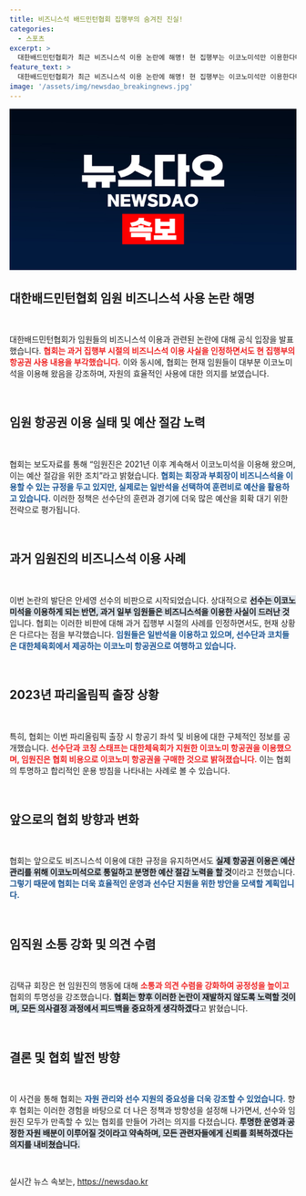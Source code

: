```yaml
---
title: 비즈니스석 배드민턴협회 집행부의 숨겨진 진실!
categories:
  - 스포츠
excerpt: >
  대한배드민턴협회가 최근 비즈니스석 이용 논란에 해명! 현 집행부는 이코노미석만 이용한다며 과거 집행부의 행적을 인정, 선수 훈련비 지원을 강조했습니다. 클릭하고 그 속내를 확인하세요!
feature_text: >
  대한배드민턴협회가 최근 비즈니스석 이용 논란에 해명! 현 집행부는 이코노미석만 이용한다며 과거 집행부의 행적을 인정, 선수 훈련비 지원을 강조했습니다. 클릭하고 그 속내를 확인하세요!
image: '/assets/img/newsdao_breakingnews.jpg'
---
```


<p><img src="/assets/img/newsdao_breakingnews.jpg" alt="bookingtag 속보" /></p>

<h2 data-ke-size="size26">대한배드민턴협회 임원 비즈니스석 사용 논란 해명</h2>

<p data-ke-size="size16">&nbsp;</p>

<p>대한배드민턴협회가 임원들의 비즈니스석 이용과 관련된 논란에 대해 공식 입장을 발표했습니다. <b><span style="color: #ee2323;">협회는 과거 집행부 시절의 비즈니스석 이용 사실을 인정하면서도 현 집행부의 항공권 사용 내용을 부각했습니다.</span></b> 이와 동시에, 협회는 현재 임원들이 대부분 이코노미석을 이용해 왔음을 강조하며, 자원의 효율적인 사용에 대한 의지를 보였습니다.</p>

<p data-ke-size="size16">&nbsp;</p>

<h2 data-ke-size="size26">임원 항공권 이용 실태 및 예산 절감 노력</h2>

<p data-ke-size="size16">&nbsp;</p>

<p>협회는 보도자료를 통해 “임원진은 2021년 이후 계속해서 이코노미석을 이용해 왔으며, 이는 예산 절감을 위한 조치”라고 밝혔습니다. <b><span style="color: #1a5490;">협회는 회장과 부회장이 비즈니스석을 이용할 수 있는 규정을 두고 있지만, 실제로는 일반석을 선택하여 훈련비로 예산을 활용하고 있습니다.</span></b> 이러한 정책은 선수단의 훈련과 경기에 더욱 많은 예산을 회확 대기 위한 전략으로 평가됩니다.</p>

<p data-ke-size="size16">&nbsp;</p>

<h2 data-ke-size="size26">과거 임원진의 비즈니스석 이용 사례</h2>

<p data-ke-size="size16">&nbsp;</p>

<p>이번 논란의 발단은 안세영 선수의 비판으로 시작되었습니다. 상대적으로 <b><span style="background-color: #21538527;">선수는 이코노미석을 이용하게 되는 반면, 과거 일부 임원들은 비즈니스석을 이용한 사실이 드러난 것</span></b>입니다. 협회는 이러한 비판에 대해 과거 집행부 시절의 사례를 인정하면서도, 현재 상황은 다르다는 점을 부각했습니다. <b><span style="color: #1a5490;">임원들은 일반석을 이용하고 있으며, 선수단과 코치들은 대한체육회에서 제공하는 이코노미 항공권으로 여행하고 있습니다.</span></b></p>

<p data-ke-size="size16">&nbsp;</p>

<h2 data-ke-size="size26">2023년 파리올림픽 출장 상황</h2>

<p data-ke-size="size16">&nbsp;</p>

<p>특히, 협회는 이번 파리올림픽 출장 시 항공기 좌석 및 비용에 대한 구체적인 정보를 공개했습니다. <b><span style="color: #ee2323;">선수단과 코칭 스태프는 대한체육회가 지원한 이코노미 항공권을 이용했으며, 임원진은 협회 비용으로 이코노미 항공권을 구매한 것으로 밝혀졌습니다.</span></b> 이는 협회의 투명하고 합리적인 운용 방침을 나타내는 사례로 볼 수 있습니다.</p>

<p data-ke-size="size16">&nbsp;</p>

<h2 data-ke-size="size26">앞으로의 협회 방향과 변화</h2>

<p data-ke-size="size16">&nbsp;</p>

<p>협회는 앞으로도 비즈니스석 이용에 대한 규정을 유지하면서도 <b><span style="background-color: #21538527;">실제 항공권 이용은 예산 관리를 위해 이코노미석으로 통일하고 분명한 예산 절감 노력을 할 것</span></b>이라고 전했습니다. <b><span style="color: #1a5490;">그렇기 때문에 협회는 더욱 효율적인 운영과 선수단 지원을 위한 방안을 모색할 계획입니다.</span></b></p>

<p data-ke-size="size16">&nbsp;</p>

<h2 data-ke-size="size26">임직원 소통 강화 및 의견 수렴</h2>

<p data-ke-size="size16">&nbsp;</p>

<p>김택규 회장은 현 임원진의 행동에 대해 <b><span style="color: #ee2323;">소통과 의견 수렴을 강화하여 공정성을 높이고</span></b> 협회의 투명성을 강조했습니다. <b><span style="background-color: #21538527;">협회는 향후 이러한 논란이 재발하지 않도록 노력할 것이며, 모든 의사결정 과정에서 피드백을 중요하게 생각하겠다</span></b>고 밝혔습니다.</p>

<p data-ke-size="size16">&nbsp;</p>

<h2 data-ke-size="size26">결론 및 협회 발전 방향</h2>

<p data-ke-size="size16">&nbsp;</p>

<p>이 사건을 통해 협회는 <b><span style="color: #1a5490;">자원 관리와 선수 지원의 중요성을 더욱 강조할 수 있었습니다.</span></b> 향후 협회는 이러한 경험을 바탕으로 더 나은 정책과 방향성을 설정해 나가면서, 선수와 임원진 모두가 만족할 수 있는 협회를 만들어 가려는 의지를 다졌습니다. <b><span style="background-color: #21538527;">투명한 운영과 공정한 자원 배분이 이루어질 것이라고 약속하며, 모든 관련자들에게 신뢰를 회복하겠다는 의지를 내비쳤습니다.</span></b> </p>

<p data-ke-size="size16">&nbsp;</p>
실시간 뉴스 속보는, <a href="https://newsdao.kr" rel="dofollow">https://newsdao.kr</a>


